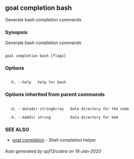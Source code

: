 ## goal completion bash



Generate bash completion commands



### Synopsis



Generate bash completion commands



```

goal completion bash [flags]

```



### Options



```

  -h, --help   help for bash

```



### Options inherited from parent commands



```

  -d, --datadir stringArray   Data directory for the node

  -k, --kmddir string         Data directory for kmd

```



### SEE ALSO



* [goal completion](../../completion/completion/)	 - Shell completion helper


###### Auto generated by spf13/cobra on 18-Jan-2020

